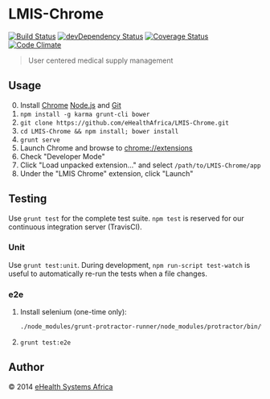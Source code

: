 # LMIS-Chrome

[![Build Status][travis-image]][travis-url] [![devDependency Status][daviddm-image]][daviddm-url] [![Coverage Status][coveralls-image]][coveralls-url] [![Code Climate][codeclimate-image]][codeclimate-url]

[travis-url]: https://travis-ci.org/eHealthAfrica/LMIS-Chrome
[travis-image]: https://travis-ci.org/eHealthAfrica/LMIS-Chrome.png?branch=master
[daviddm-url]: https://david-dm.org/eHealthAfrica/LMIS-Chrome#info=devDependencies
[daviddm-image]: https://david-dm.org/eHealthAfrica/LMIS-Chrome/dev-status.png?theme=shields.io
[coveralls-url]: https://coveralls.io/r/eHealthAfrica/LMIS-Chrome
[coveralls-image]: https://coveralls.io/repos/eHealthAfrica/LMIS-Chrome/badge.png
[codeclimate-url]: https://codeclimate.com/github/eHealthAfrica/LMIS-Chrome
[codeclimate-image]: https://codeclimate.com/github/eHealthAfrica/LMIS-Chrome.png

> User centered medical supply management

## Usage

0. Install [Chrome][] [Node.js][] and [Git][]
1. `npm install -g karma grunt-cli bower`
2. `git clone https://github.com/eHealthAfrica/LMIS-Chrome.git`
3. `cd LMIS-Chrome && npm install; bower install`
4. `grunt serve`
5. Launch Chrome and browse to [chrome://extensions][]
6. Check "Developer Mode"
7. Click "Load unpacked extension…" and select `/path/to/LMIS-Chrome/app`
8. Under the "LMIS Chrome" extension, click "Launch"

[Chrome]: https://www.google.com/intl/en/chrome/
[Node.js]: http://nodejs.org
[Git]: http://git-scm.com
[chrome://extensions]: chrome://extensions

## Testing

Use `grunt test` for the complete test suite. `npm test` is reserved for our
continuous integration server (TravisCI).

### Unit

Use `grunt test:unit`. During development, `npm run-script test-watch` is
useful to automatically re-run the tests when a file changes.

### e2e

1. Install selenium (one-time only):

    ```bash
    ./node_modules/grunt-protractor-runner/node_modules/protractor/bin/webdriver-manager update
    ```

2. `grunt test:e2e`

## Author

© 2014 [eHealth Systems Africa](http://ehealthafrica.org)
